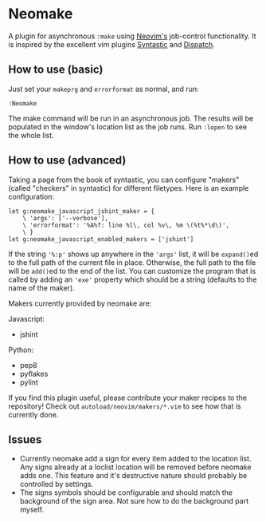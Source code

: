 
# Neomake

A plugin for asynchronous `:make` using [Neovim's](http://neovim.org/)
job-control functionality. It is inspired by the excellent vim plugins
[Syntastic](https://github.com/scrooloose/syntastic) and
[Dispatch](https://github.com/tpope/vim-dispatch).

## How to use (basic)

Just set your `makeprg` and `errorformat` as normal, and run:

```
:Neomake
```

The make command will be run in an asynchronous job. The results will be
populated in the window's location list as the job runs. Run `:lopen` to see
the whole list.

## How to use (advanced)

Taking a page from the book of syntastic, you can configure "makers" (called
"checkers" in syntastic) for different filetypes. Here is an example
configuration:

```
let g:neomake_javascript_jshint_maker = {
    \ 'args': ['--verbose'],
    \ 'errorformat': '%A%f: line %l\, col %v\, %m \(%t%*\d\)',
    \ }
let g:neomake_javascript_enabled_makers = ['jshint']
```

If the string `'%:p'` shows up anywhere in the `'args'` list, it will be
`expand()`ed to the full path of the current file in place. Otherwise, the full
path to the file will be `add()`ed to the end of the list. You can customize
the program that is called by adding an `'exe'` property which should be a
string (defaults to the name of the maker).

Makers currently provided by neomake are:

Javascript:

- jshint

Python:

- pep8
- pyflakes
- pylint

If you find this plugin useful, please contribute your maker recipes to the
repository! Check out `autoload/neovim/makers/*.vim` to see how that is
currently done.

## Issues

- Currently neomake add a sign for every item added to the location list. Any
  signs already at a loclist location will be removed before neomake adds one.
  This feature and it's destructive nature should probably be controlled by
  settings.
- The signs symbols should be configurable and should match the background of
  the sign area. Not sure how to do the background part myself.
